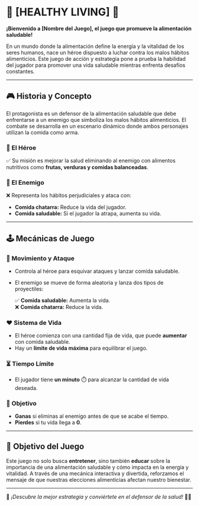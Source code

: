 # 🥦 [HEALTHY LIVING] 🍎  

**¡Bienvenido a [Nombre del Juego], el juego que promueve la alimentación saludable!**  

En un mundo donde la alimentación define la energía y la vitalidad de los seres humanos, nace un héroe dispuesto a luchar contra los malos hábitos alimenticios. Este juego de acción y estrategia pone a prueba la habilidad del jugador para promover una vida saludable mientras enfrenta desafíos constantes.  

---

## 🎮 Historia y Concepto  
El protagonista es un defensor de la alimentación saludable que debe enfrentarse a un enemigo que simboliza los malos hábitos alimenticios. El combate se desarrolla en un escenario dinámico donde ambos personajes utilizan la comida como arma.  

### 🥗 El Héroe  
✅ Su misión es mejorar la salud eliminando al enemigo con alimentos nutritivos como **frutas, verduras y comidas balanceadas**.  

### 🍔 El Enemigo  
❌ Representa los hábitos perjudiciales y ataca con:  
- **Comida chatarra:** Reduce la vida del jugador.  
- **Comida saludable:** Si el jugador la atrapa, aumenta su vida.  

---

## 🕹️ Mecánicas de Juego  
### 🚀 Movimiento y Ataque  
- Controla al héroe para esquivar ataques y lanzar comida saludable.  
- El enemigo se mueve de forma aleatoria y lanza dos tipos de proyectiles:  

  ✅ **Comida saludable:** Aumenta la vida.  
  ❌ **Comida chatarra:** Reduce la vida.  

### ❤️ Sistema de Vida  
- El héroe comienza con una cantidad fija de vida, que puede **aumentar** con comida saludable.  
- Hay un **límite de vida máxima** para equilibrar el juego.  

### ⏳ Tiempo Límite  
- El jugador tiene **un minuto** ⏱️ para alcanzar la cantidad de vida deseada.  

### 🎯 Objetivo  
- **Ganas** si eliminas al enemigo antes de que se acabe el tiempo.  
- **Pierdes** si tu vida llega a **0**.  

---

## 🎯 Objetivo del Juego  
Este juego no solo busca **entretener**, sino también **educar** sobre la importancia de una alimentación saludable y cómo impacta en la energía y vitalidad. A través de una mecánica interactiva y divertida, reforzamos el mensaje de que nuestras elecciones alimenticias afectan nuestro bienestar.  

---

📌 *¡Descubre la mejor estrategia y conviértete en el defensor de la salud!* 🌿🔥  
